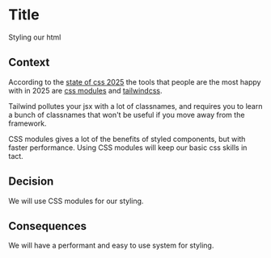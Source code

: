 # Title

Styling our html

## Context

According to the [state of css 2025](https://2025.stateofcss.com/en-US) the tools that people are the most happy with in 2025 are [css modules](https://github.com/css-modules/css-modules) and [tailwindcss](https://tailwindcss.com/).

Tailwind pollutes your jsx with a lot of classnames, and requires you to learn a bunch of classnames that won't be useful if you move away from the framework.

CSS modules gives a lot of the benefits of styled components, but with faster performance. Using CSS modules will keep our basic css skills in tact.

## Decision

We will use CSS modules for our styling.

## Consequences

We will have a performant and easy to use system for styling.
